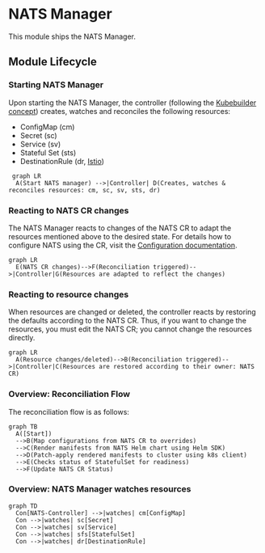 # NATS Manager

This module ships the NATS Manager.

## Module Lifecycle

### Starting NATS Manager

Upon starting the NATS Manager, the controller (following the [Kubebuilder concept](https://book.kubebuilder.io/architecture.html)) creates, watches and reconciles the following resources:

   - ConfigMap (cm)
   - Secret (sc)
   - Service (sv)
   - Stateful Set (sts)
   - DestinationRule (dr, [Istio](https://istio.io))

   ```mermaid
    graph LR
     A(Start NATS manager) -->|Controller| D(Creates, watches & reconciles resources: cm, sc, sv, sts, dr)
   ```

### Reacting to NATS CR changes

The NATS Manager reacts to changes of the NATS CR to adapt the resources mentioned above to the desired state.
For details how to configure NATS using the CR, visit the [Configuration documentation](./02-configuration.md).

   ```mermaid
   graph LR
     E(NATS CR changes)-->F(Reconciliation triggered)-->|Controller|G(Resources are adapted to reflect the changes)
   ```

### Reacting to resource changes

When resources are changed or deleted, the controller reacts by restoring the defaults according to the NATS CR.
Thus, if you want to change the resources, you must edit the NATS CR; you cannot change the resources directly.

   ```mermaid
   graph LR
     A(Resource changes/deleted)-->B(Reconciliation triggered)-->|Controller|C(Resources are restored according to their owner: NATS CR)
   ```

### Overview: Reconciliation Flow
The reconciliation flow is as follows:

   ```mermaid
   graph TB
     A([Start])
     -->B(Map configurations from NATS CR to overrides)
     -->C(Render manifests from NATS Helm chart using Helm SDK)
     -->D(Patch-apply rendered manifests to cluster using k8s client)
     -->E(Checks status of StatefulSet for readiness)
     -->F(Update NATS CR Status)
   ```

### Overview: NATS Manager watches resources

   ```mermaid
   graph TD
     Con[NATS-Controller] -->|watches| cm[ConfigMap]
     Con -->|watches| sc[Secret]
     Con -->|watches| sv[Service]
     Con -->|watches| sfs[StatefulSet]
     Con -->|watches| dr[DestinationRule]
   ```
